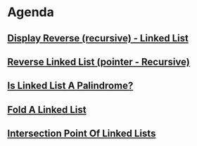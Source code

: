 # Agenda

## [Display Reverse (recursive) - Linked List](https://thatbeautifuldream.github.io/pepcoding-dsa/lecture-039/display-reverse-recursive-linked-list.html)

## [Reverse Linked List (pointer - Recursive)](https://thatbeautifuldream.github.io/pepcoding-dsa/lecture-039/reverse-linked-list-pointer-recursive.html)

## [Is Linked List A Palindrome?](https://thatbeautifuldream.github.io/pepcoding-dsa/lecture-039/is-linked-list-a-palindrome.html)

## [Fold A Linked List](https://thatbeautifuldream.github.io/pepcoding-dsa/lecture-039/fold-a-linked-list.html)

## [Intersection Point Of Linked Lists](https://thatbeautifuldream.github.io/pepcoding-dsa/lecture-039/intersection-point-of-linked-lists.html)
